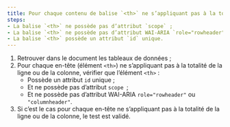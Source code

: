 ```yaml
---
title: Pour chaque contenu de balise `<th>` ne s’appliquant pas à la totalité de la ligne ou de la colonne, la balise `<th>` vérifie-t-elle ces conditions ?
steps:
- La balise `<th>` ne possède pas d’attribut `scope` ;
- La balise `<th>` ne possède pas d’attribut WAI-ARIA `role="rowheader"` ou `role="columnheader"` ;
- La balise `<th>` possède un attribut `id` unique.
---
```


1. Retrouver dans le document les tableaux de données ;
2. Pour chaque en-tête (élément `<th>`) ne s’appliquant pas à la totalité de la ligne ou de la colonne, vérifier que l’élément `<th>` :
      * Possède un attribut `id` unique ;
      * Et ne possède pas d’attribut `scope `;
      * Et ne possède pas d’attribut WAI-ARIA `role="rowheader"` ou `"columnheader"`.
3. Si c’est le cas pour chaque en-tête ne s’appliquant pas à la totalité de la ligne ou de la colonne, le test est validé.

